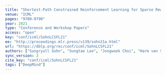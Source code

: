 ```yaml
---
title: "Shortest-Path Constrained Reinforcement Learning for Sparse Reward Tasks."
venue: "ICML"
pages: "9780-9790"
year: 2021
type: "Conference and Workshop Papers"
access: "open"
key: "conf/icml/SohnLCSFL21"
ee: "http://proceedings.mlr.press/v139/sohn21a.html"
url: "https://dblp.org/rec/conf/icml/SohnLCSFL21"
authors: ["Sungryull Sohn", "Sungtae Lee", "Jongwook Choi", "Harm van Seijen", "Mehdi Fatemi", "Honglak Lee"]
sync_version: 3
cite_key: "conf/icml/SohnLCSFL21"
tags: ["DeepMind"]
---
```

